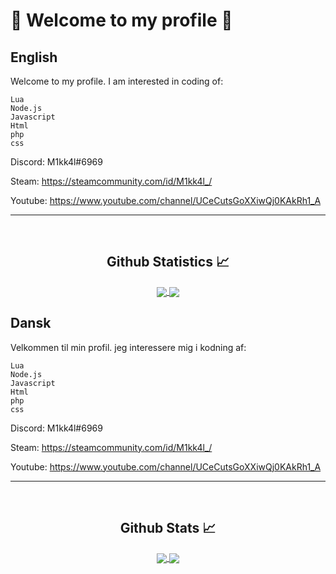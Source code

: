 # 👋 Welcome to my profile 👋
## English

Welcome to my profile.
I am interested in coding of:
```
Lua
Node.js
Javascript
Html
php
css
```
Discord: M1kk4l#6969

Steam: https://steamcommunity.com/id/M1kk4l_/

Youtube: https://www.youtube.com/channel/UCeCutsGoXXiwQj0KAkRh1_A

---
<br/>

  <h2 align="center"> Github Statistics 📈 </h2>
  
  <div align="center"> 
     <a href="">
      <img align="center" src="https://github-readme-stats-sigma-five.vercel.app/api?username=M1kk4l&show_icons=true&include_all_commits=true&count_private=true&theme=react&line_height=40" />
    </a>
    <a href="">
      <img align="center" src="https://github-readme-stats.vercel.app/api/top-langs/?username=M1kk4l&theme=react&line_height=40&hide=css"/>
    </a>
</div

<br/>

## Dansk

Velkommen til min profil.
jeg interessere mig i kodning af:
```
Lua
Node.js
Javascript
Html
php
css
```
Discord: M1kk4l#6969

Steam: https://steamcommunity.com/id/M1kk4l_/

Youtube: https://www.youtube.com/channel/UCeCutsGoXXiwQj0KAkRh1_A

---
<br/>

  <h2 align="center"> Github Stats 📈 </h2>
  
  <div align="center"> 
     <a href="">
      <img align="center" src="https://github-readme-stats-sigma-five.vercel.app/api?username=M1kk4l&show_icons=true&include_all_commits=true&count_private=true&theme=react&line_height=40" />
    </a>
    <a href="">
      <img align="center" src="https://github-readme-stats.vercel.app/api/top-langs/?username=M1kk4l&theme=react&line_height=40&hide=css"/>
    </a>
</div

<br/>
